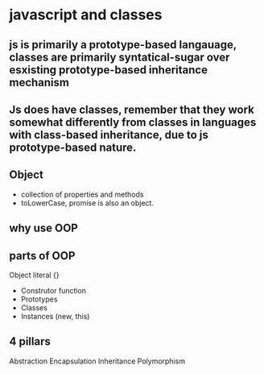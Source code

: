 # javascript and classes

## js is primarily a prototype-based langauage, classes are primarily syntatical-sugar over esxisting prototype-based inheritance mechanism

## Js does have classes, remember that they work somewhat differently from classes in languages with class-based inheritance, due to js prototype-based nature.

## Object
- collection of properties and methods
- toLowerCase, promise is also an object.


## why use OOP

## parts of OOP
Object literal {}

- Construtor function
- Prototypes
- Classes
- Instances (new, this)

## 4 pillars
Abstraction
Encapsulation
Inheritance
Polymorphism
